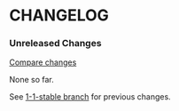 # CHANGELOG

### Unreleased Changes

[Compare changes](https://github.com/codevise/pageflow-sitemap/compare/1-1-stable...master)

None so far.

See
[1-1-stable branch](https://github.com/codevise/pageflow-sitemap/blob/1-1-stable/CHANGELOG.md)
for previous changes.
